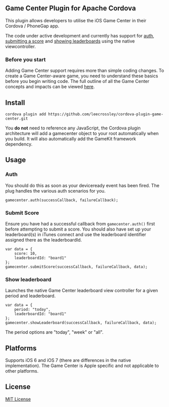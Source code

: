 ## Game Center Plugin for Apache Cordova

This plugin allows developers to utilise the iOS Game Center in their Cordova / PhoneGap app.

The code under active development and currently has support for [auth](#auth), [submitting a score](#submit-score) and [showing leaderboards](#show-leaderboard) using the native viewcontroller.

### Before you start

Adding Game Center support requires more than simple coding changes. To create a Game Center-aware game, you need to understand these basics before you begin writing code. The full outline of all the Game Center concepts and impacts can be viewed [here](https://developer.apple.com/library/ios/documentation/NetworkingInternet/Conceptual/GameKit_Guide/GameCenterOverview/GameCenterOverview.html).

## Install

```
cordova plugin add https://github.com/leecrossley/cordova-plugin-game-center.git
```

You **do not** need to reference any JavaScript, the Cordova plugin architecture will add a gamecenter object to your root automatically when you build. It will also automatically add the GameKit framework dependency.

## Usage

### Auth

You should do this as soon as your deviceready event has been fired. The plug handles the various auth scenarios for you.

```
gamecenter.auth(successCallback, failureCallback);
```

### Submit Score

Ensure you have had a successful callback from `gamecenter.auth()` first before attempting to submit a score. You should also have set up your leaderboard(s) in iTunes connect and use the leaderboard identifier assigned there as the leaderboardId.

```
var data = {
    score: 10,
    leaderboardId: "board1"
};
gamecenter.submitScore(successCallback, failureCallback, data);
```

### Show leaderboard

Launches the native Game Center leaderboard view controller for a given period and leaderboard.

```
var data = {
    period: "today",
    leaderboardId: "board1"
};
gamecenter.showLeaderboard(successCallback, failureCallback, data);
```

The period options are "today", "week" or "all".

## Platforms

Supports iOS 6 and iOS 7 (there are differences in the native implementation). The Game Center is Apple specific and not applicable to other platforms.

## License

[MIT License](http://ilee.mit-license.org)